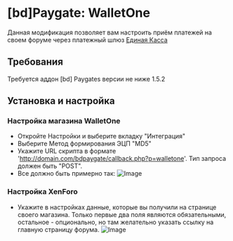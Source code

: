 # [bd]Paygate: WalletOne
Данная модификация позволяет вам настроить приём платежей на своем форуме через платежный шлюз [Единая Касса](https://w1.ru/)

## Требования
Требуется аддон [bd] Paygates версии не ниже 1.5.2

## Установка и настройка

### Настройка магазина WalletOne

* Откройте Настройки и выберите вкладку "Интеграция"
 * Выберите Метод формирования ЭЦП "MD5"
 * Укажите URL скрипта в формате 'http://domain.com/bdpaygate/callback.php?p=walletone'. Тип запроса должен быть "POST".
* Все должно быть примерно так:
![Image](https://matew.pw/screens/clip-2016-08-07-23-13-48-44676571.png)

### Настройка XenForo

* Укажите в настройках данные, которые вы получили на странице своего магазина. Только первые два поля являются обязательными, остальное - опционально, но там желательно указать ссылку на главную страницу форума.
![Image](https://matew.pw/screens/clip-2016-08-07-23-07-02-89895451.png)

